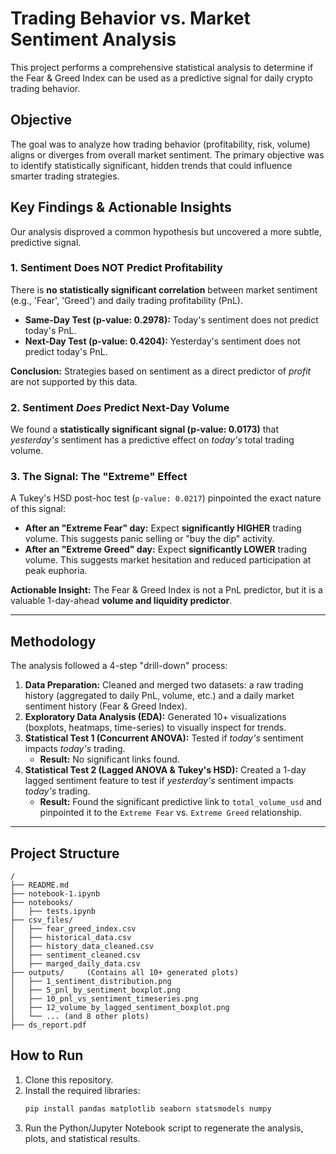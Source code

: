 # Trading Behavior vs. Market Sentiment Analysis

This project performs a comprehensive statistical analysis to determine if the Fear & Greed Index can be used as a predictive signal for daily crypto trading behavior.

## Objective

The goal was to analyze how trading behavior (profitability, risk, volume) aligns or diverges from overall market sentiment. The primary objective was to identify statistically significant, hidden trends that could influence smarter trading strategies.

## Key Findings & Actionable Insights

Our analysis disproved a common hypothesis but uncovered a more subtle, predictive signal.

### 1. Sentiment Does NOT Predict Profitability

There is **no statistically significant correlation** between market sentiment (e.g., 'Fear', 'Greed') and daily trading profitability (PnL).

* **Same-Day Test (p-value: 0.2978):** Today's sentiment does not predict today's PnL.
* **Next-Day Test (p-value: 0.4204):** Yesterday's sentiment does not predict today's PnL.

**Conclusion:** Strategies based on sentiment as a direct predictor of *profit* are not supported by this data.

### 2. Sentiment *Does* Predict Next-Day Volume

We found a **statistically significant signal (p-value: 0.0173)** that *yesterday's* sentiment has a predictive effect on *today's* total trading volume.

### 3. The Signal: The "Extreme" Effect

A Tukey's HSD post-hoc test (`p-value: 0.0217`) pinpointed the exact nature of this signal:

* **After an "Extreme Fear" day:** Expect **significantly HIGHER** trading volume. This suggests panic selling or "buy the dip" activity.
* **After an "Extreme Greed" day:** Expect **significantly LOWER** trading volume. This suggests market hesitation and reduced participation at peak euphoria.

**Actionable Insight:** The Fear & Greed Index is not a PnL predictor, but it is a valuable 1-day-ahead **volume and liquidity predictor**.

---

## Methodology

The analysis followed a 4-step "drill-down" process:

1.  **Data Preparation:** Cleaned and merged two datasets: a raw trading history (aggregated to daily PnL, volume, etc.) and a daily market sentiment history (Fear & Greed Index).
2.  **Exploratory Data Analysis (EDA):** Generated 10+ visualizations (boxplots, heatmaps, time-series) to visually inspect for trends.
3.  **Statistical Test 1 (Concurrent ANOVA):** Tested if *today's* sentiment impacts *today's* trading.
    * **Result:** No significant links found.
4.  **Statistical Test 2 (Lagged ANOVA & Tukey's HSD):** Created a 1-day lagged sentiment feature to test if *yesterday's* sentiment impacts *today's* trading.
    * **Result:** Found the significant predictive link to `total_volume_usd` and pinpointed it to the `Extreme Fear` vs. `Extreme Greed` relationship.

---

## Project Structure

```
/
├── README.md             
├── notebook-1.ipynb
├── notebooks/
│   ├── tests.ipynb
├── csv_files/
│   ├── fear_greed_index.csv
│   ├── historical_data.csv
│   ├── history_data_cleaned.csv
│   ├── sentiment_cleaned.csv
│   ├── marged_daily_data.csv
├── outputs/     (Contains all 10+ generated plots)
│   ├── 1_sentiment_distribution.png
│   ├── 5_pnl_by_sentiment_boxplot.png
│   ├── 10_pnl_vs_sentiment_timeseries.png
│   ├── 12_volume_by_lagged_sentiment_boxplot.png
│   └── ... (and 8 other plots)
├── ds_report.pdf

```

## How to Run

1.  Clone this repository.
2.  Install the required libraries:
    ```bash
    pip install pandas matplotlib seaborn statsmodels numpy
    ```
3.  Run the Python/Jupyter Notebook script to regenerate the analysis, plots, and statistical results.
